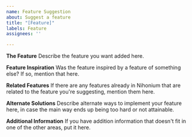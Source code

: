 ```yaml
---
name: Feature Suggestion
about: Suggest a feature
title: "[Feature]"
labels: Feature
assignees: ''

---
```


**The Feature**
Describe the feature you want added here.

**Feature Inspiration**
Was the feature inspired by a feature of something else? If so, mention that here.

**Related Features**
If there are any features already in Nihonium that are related to the feature you're suggesting, mention them here.

**Alternate Solutions**
Describe alternate ways to implement your feature here, in case the main way ends up being too hard or not attainable.

**Additional Information**
If you have addition information that doesn't fit in one of the other areas, put it here.
